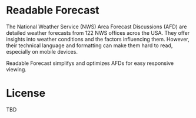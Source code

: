 # Readable Forecast

The National Weather Service (NWS) Area Forecast Discussions (AFD) are detailed weather forecasts from 122 NWS offices acros the USA. They offer insights into weather conditions and the factors influencing them. However, their technical language and formatting can make them hard to read, especially on mobile devices.

Readable Forecast simplifys and optimizes AFDs for easy responsive viewing.

# License

TBD

